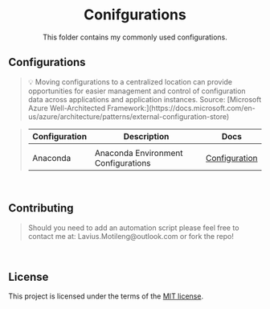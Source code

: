 <h1 align="center">Conifgurations</h1>
<p align="center">
    This folder contains my commonly used configurations.
</p>

## Configurations
<blockquote>
<p>
💡 Moving configurations to a centralized location can provide opportunities for easier management and control of configuration data across applications and application instances. Source: [Microsoft Azure Well-Architected Framework:](https://docs.microsoft.com/en-us/azure/architecture/patterns/external-configuration-store)

</p>
</blockquote>


<blockquote>

| Configuration | Description                                 | Docs                                     |
| ------------  | ------------------------------------------- | -------------------------------          |
|               |
| Anaconda | Anaconda Environment Configurations | [Configuration](./Configurations/Anaconda) |

</blockquote>

<br>

## Contributing
<blockquote>
<p>
Should you need to add an automation script please feel free to contact me at:
Lavius.Motileng@outlook.com or fork the repo!
<br>
</p>
</blockquote>

<br>

## License

This project is licensed under the terms of the
[MIT license](/LICENSE).
